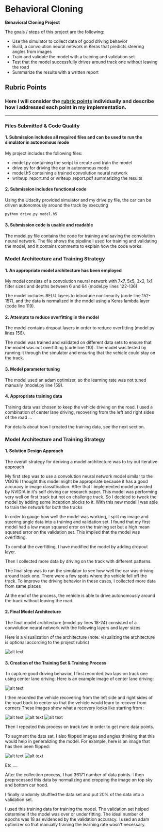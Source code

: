 # **Behavioral Cloning** 

**Behavioral Cloning Project**

The goals / steps of this project are the following:
* Use the simulator to collect data of good driving behavior
* Build, a convolution neural network in Keras that predicts steering angles from images
* Train and validate the model with a training and validation set
* Test that the model successfully drives around track one without leaving the road
* Summarize the results with a written report


[//]: # (Image References)

[image1]: ./examples/diag.png "Model Visualization"
[image2]: ./examples/centerexe.png "Center Image"
[image3]: ./examples/center.png "Recovery Image"
[image4]: ./examples/left.png "Recovery Image"
[image5]: ./examples/right.png "Recovery Image"
[image6]: ./examples/normal.png "Normal Image"
[image7]: ./examples/aug.png "Flipped Image"

## Rubric Points
### Here I will consider the [rubric points](https://review.udacity.com/#!/rubrics/432/view) individually and describe how I addressed each point in my implementation.  

---
### Files Submitted & Code Quality

#### 1. Submission includes all required files and can be used to run the simulator in autonomous mode

My project includes the following files:
* model.py containing the script to create and train the model
* drive.py for driving the car in autonomous mode
* model.h5 containing a trained convolution neural network 
* writeup_report.md or writeup_report.pdf summarizing the results

#### 2. Submission includes functional code
Using the Udacity provided simulator and my drive.py file, the car can be driven autonomously around the track by executing 
```sh
python drive.py model.h5
```

#### 3. Submission code is usable and readable

The model.py file contains the code for training and saving the convolution neural network. The file shows the pipeline I used for training and validating the model, and it contains comments to explain how the code works.

### Model Architecture and Training Strategy

#### 1. An appropriate model architecture has been employed

My model consists of a convolution neural network with 7x7, 5x5, 3x3, 1x1 filter sizes and depths between 6 and 64 (model.py lines 122-136) 

The model includes RELU layers to introduce nonlinearity (code line 152-157), and the data is normalized in the model using a Keras lambda layer (code line 119). 

#### 2. Attempts to reduce overfitting in the model

The model contains dropout layers in order to reduce overfitting (model.py lines 156). 

The model was trained and validated on different data sets to ensure that the model was not overfitting (code line 110). The model was tested by running it through the simulator and ensuring that the vehicle could stay on the track.

#### 3. Model parameter tuning

The model used an adam optimizer, so the learning rate was not tuned manually (model.py line 159).

#### 4. Appropriate training data

Training data was chosen to keep the vehicle driving on the road. I used a combination of center lane driving, recovering from the left and right sides of the road ... 

For details about how I created the training data, see the next section. 

### Model Architecture and Training Strategy

#### 1. Solution Design Approach

The overall strategy for deriving a model architecture was to try out iterative approach

My first step was to use a convolution neural network model similar to the VGG16 I thought this model might be appropriate because it has a good accuracy in image classification.
After that I implemented model provided by NVIDIA in it's self driving car research paper. This model was performing very well on first track but not on challenge track. So I decided to tweek the model by adding some inception blocks to it. With this new model I was able to train the network for both the tracks

In order to gauge how well the model was working, I split my image and steering angle data into a training and validation set. I found that my first model had a low mean squared error on the training set but a high mean squared error on the validation set. This implied that the model was overfitting. 

To combat the overfitting, I have modified the model by adding dropout layer.
 
Then I collected more data by driving on the track with different patterns.

The final step was to run the simulator to see how well the car was driving around track one. There were a few spots where the vehicle fell off the track. To improve the driving behavior in these cases, I collected more data from same places

At the end of the process, the vehicle is able to drive autonomously around the track without leaving the road.

#### 2. Final Model Architecture

The final model architecture (model.py lines 18-24) consisted of a convolution neural network with the following layers and layer sizes.

Here is a visualization of the architecture (note: visualizing the architecture is optional according to the project rubric)

![alt text][image1]

#### 3. Creation of the Training Set & Training Process

To capture good driving behavior, I first recorded two laps on track one using center lane driving. Here is an example image of center lane driving:

![alt text][image2]

I then recorded the vehicle recovering from the left side and right sides of the road back to center so that the vehicle would learn to recover from corners These images show what a recovery looks like starting from :

![alt text][image3]
![alt text][image4]
![alt text][image5]

Then I repeated this process on track two in order to get more data points.

To augment the data sat, I also flipped images and angles thinking that this would help in generalizing the model. For example, here is an image that has then been flipped:

![alt text][image6]
![alt text][image7]

Etc ....

After the collection process, I had 36171 number of data points. I then preprocessed this data by normalizing and cropping the image on top sky and bottom car hood.


I finally randomly shuffled the data set and put 20% of the data into a validation set. 

I used this training data for training the model. The validation set helped determine if the model was over or under fitting. The ideal number of epochs was 18 as evidenced by the validation accuracy. I used an adam optimizer so that manually training the learning rate wasn't necessary.
